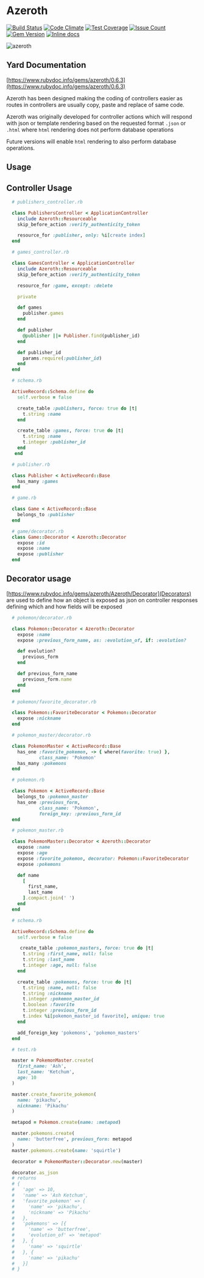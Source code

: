Azeroth
========
[![Build Status](https://circleci.com/gh/darthjee/azeroth.svg?style=shield)](https://circleci.com/gh/darthjee/azeroth)
[![Code Climate](https://codeclimate.com/github/darthjee/azeroth/badges/gpa.svg)](https://codeclimate.com/github/darthjee/azeroth)
[![Test Coverage](https://codeclimate.com/github/darthjee/azeroth/badges/coverage.svg)](https://codeclimate.com/github/darthjee/azeroth/coverage)
[![Issue Count](https://codeclimate.com/github/darthjee/azeroth/badges/issue_count.svg)](https://codeclimate.com/github/darthjee/azeroth)
[![Gem Version](https://badge.fury.io/rb/azeroth.svg)](https://badge.fury.io/rb/azeroth)
[![Inline docs](http://inch-ci.org/github/darthjee/azeroth.svg)](http://inch-ci.org/github/darthjee/azeroth)

![azeroth](https://raw.githubusercontent.com/darthjee/azeroth/master/azeroth.jpg)

Yard Documentation
-------------------
[https://www.rubydoc.info/gems/azeroth/0.6.3](https://www.rubydoc.info/gems/azeroth/0.6.3)

Azeroth has been designed making the coding of controllers easier
as routes in controllers are usually copy, paste and replace of same
code.

Azeroth was originally developed for controller actions
which will respond with json or template rendering based
on the requested format `.json` or `.html` where `html` rendering
does not perform database operations

Future versions will enable `html` rendering to also perform
database operations.

Usage
-----

## Controller Usage
```ruby
  # publishers_controller.rb

  class PublishersController < ApplicationController
    include Azeroth::Resourceable
    skip_before_action :verify_authenticity_token

    resource_for :publisher, only: %i[create index]
  end
```

```ruby
  # games_controller.rb

  class GamesController < ApplicationController
    include Azeroth::Resourceable
    skip_before_action :verify_authenticity_token

    resource_for :game, except: :delete

    private

    def games
      publisher.games
    end

    def publisher
      @publisher ||= Publisher.find(publisher_id)
    end

    def publisher_id
      params.require(:publisher_id)
    end
  end
```

```ruby
  # schema.rb

  ActiveRecord::Schema.define do
    self.verbose = false

    create_table :publishers, force: true do |t|
      t.string :name
    end

    create_table :games, force: true do |t|
      t.string :name
      t.integer :publisher_id
    end
   end
```

```ruby
  # publisher.rb

  class Publisher < ActiveRecord::Base
    has_many :games
  end
```

```ruby
  # game.rb

  class Game < ActiveRecord::Base
    belongs_to :publisher
  end
```

```ruby
  # game/decorator.rb
  class Game::Decorator < Azeroth::Decorator
    expose :id
    expose :name
    expose :publisher
  end
```

## Decorator usage
[https://www.rubydoc.info/gems/azeroth/Azeroth/Decorator](Decorators) are
used to define how an object is exposed as json on controller responses
defining which and how fields will be exposed

```ruby
  # pokemon/decorator.rb

  class Pokemon::Decorator < Azeroth::Decorator
    expose :name
    expose :previous_form_name, as: :evolution_of, if: :evolution?

    def evolution?
      previous_form
    end

    def previous_form_name
      previous_form.name
    end
  end
```

```ruby
  # pokemon/favorite_decorator.rb

  class Pokemon::FavoriteDecorator < Pokemon::Decorator
    expose :nickname
  end
```

```ruby
  # pokemon_master/decorator.rb

  class PokemonMaster < ActiveRecord::Base
    has_one :favorite_pokemon, -> { where(favorite: true) },
            class_name: 'Pokemon'
    has_many :pokemons
  end
```

```ruby
  # pokemon.rb

  class Pokemon < ActiveRecord::Base
    belongs_to :pokemon_master
    has_one :previous_form,
            class_name: 'Pokemon',
            foreign_key: :previous_form_id
  end
```

```ruby
  # pokemon_master.rb

  class PokemonMaster::Decorator < Azeroth::Decorator
    expose :name
    expose :age
    expose :favorite_pokemon, decorator: Pokemon::FavoriteDecorator
    expose :pokemons

    def name
      [
        first_name,
        last_name
      ].compact.join(' ')
    end
  end
```

```ruby
  # schema.rb

  ActiveRecord::Schema.define do
    self.verbose = false

     create_table :pokemon_masters, force: true do |t|
      t.string :first_name, null: false
      t.string :last_name
      t.integer :age, null: false
    end

    create_table :pokemons, force: true do |t|
      t.string :name, null: false
      t.string :nickname
      t.integer :pokemon_master_id
      t.boolean :favorite
      t.integer :previous_form_id
      t.index %i[pokemon_master_id favorite], unique: true
    end

    add_foreign_key 'pokemons', 'pokemon_masters'
  end
```

```ruby
  # test.rb

  master = PokemonMaster.create(
    first_name: 'Ash',
    last_name: 'Ketchum',
    age: 10
  )

  master.create_favorite_pokemon(
    name: 'pikachu',
    nickname: 'Pikachu'
  )

  metapod = Pokemon.create(name: :metapod)

  master.pokemons.create(
    name: 'butterfree', previous_form: metapod
  )
  master.pokemons.create(name: 'squirtle')

  decorator = PokemonMaster::Decorator.new(master)

  decorator.as_json
  # returns
  # {
  #   'age' => 10,
  #   'name' => 'Ash Ketchum',
  #   'favorite_pokemon' => {
  #     'name' => 'pikachu',
  #     'nickname' => 'Pikachu'
  #   },
  #   'pokemons' => [{
  #     'name' => 'butterfree',
  #     'evolution_of' => 'metapod'
  #   }, {
  #     'name' => 'squirtle'
  #   }, {
  #     'name' => 'pikachu'
  #   }]
  # }
```
